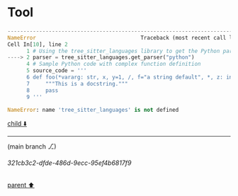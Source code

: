 # Tool

```python
---------------------------------------------------------------------------
NameError                                 Traceback (most recent call last)
Cell In[10], line 2
      1 # Using the tree_sitter_languages library to get the Python parser as specified
----> 2 parser = tree_sitter_languages.get_parser("python")
      4 # Sample Python code with complex function definition
      5 source_code = '''
      6 def foo(*vararg: str, x, y=1, /, f="a string default", *, z: int=5, w: Callable[P, T]=print, **kwargs) -> int:
      7     """This is a docstring."""
      8     pass
      9 '''

NameError: name 'tree_sitter_languages' is not defined

```

[child ⬇️](#321cb3c2-dfde-486d-9ecc-95ef4b6817f9)

---

(main branch ⎇)
###### 321cb3c2-dfde-486d-9ecc-95ef4b6817f9
[parent ⬆️](#7b89084c-52ee-48c4-a6f0-0763da4405b9)
